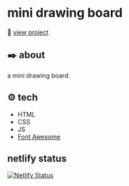 # mini drawing board 

🍡 [view project](https://mini-drawing-board.netlify.app "view project")

## ✒️ about

a mini drawing board.

## ⚙️ tech

- HTML
- CSS
- JS
- [Font Awesome](https://fontawesome.com "Font Awesome")

## netlify status

[![Netlify Status](https://api.netlify.com/api/v1/badges/c448183f-66f7-4df9-b1a6-31995d8a90ce/deploy-status)](https://app.netlify.com/sites/mini-drawing-board/deploys)
